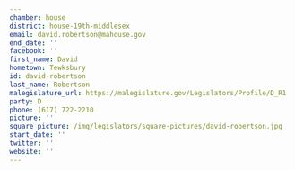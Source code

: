 ```yaml
---
chamber: house
district: house-19th-middlesex
email: david.robertson@mahouse.gov
end_date: ''
facebook: ''
first_name: David
hometown: Tewksbury
id: david-robertson
last_name: Robertson
malegislature_url: https://malegislature.gov/Legislators/Profile/D_R1
party: D
phone: (617) 722-2210
picture: ''
square_picture: /img/legislators/square-pictures/david-robertson.jpg
start_date: ''
twitter: ''
website: ''
---
```

